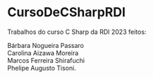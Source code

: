 # CursoDeCSharpRDI

Trabalhos do curso C Sharp da RDI 2023 feitos: 

Bárbara Nogueira Passaro<br>
Carolina Aizawa Moreira<br>
Marcos Ferreira Shirafuchi<br>
Phelipe Augusto Tisoni.
